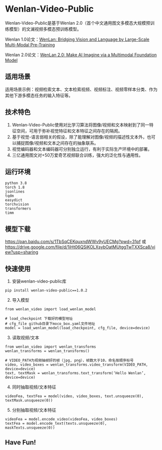 # Wenlan-Video-Public

Wenlan-Video-Public是基于Wenlan 2.0（首个中文通用图文多模态大规模预训练模型）的文澜视频多模态预训练模型。

Wenlan 1.0论文：[WenLan: Bridging Vision and Language by Large-Scale Multi-Modal Pre-Training](https://arxiv.org/abs/2103.06561)

Wenlan 2.0论文：[WenLan 2.0: Make AI Imagine via a Multimodal Foundation Model](https://arxiv.org/abs/2110.14378)

## 适用场景

适用场景示例：视频检索文本、文本检索视频、视频标注、视频零样本分类、作为其他下游多模态任务的输入特征等。

## 技术特色

1. Wenlan-Video-Public使用对比学习算法将图像/视频和文本映射到了同一特征空间，可用于弥补视觉特征和文本特征之间存在的隔阂。
2. 基于视觉-语言弱相关的假设，除了能理解对图像/视频的描述性文本外，也可以捕捉图像/视频和文本之间存在的抽象联系。
3. 视觉编码器和文本编码器可分别独立运行，有利于实际生产环境中的部署。 
4. 三亿通用图文对+50万爱奇艺视频联合训练，强大的泛化性与通用性。


## 运行环境
```
python 3.8
torch 1.8
jsonlines
tqdm
easydict
torchvision
transformers
timm
```

## 模型下载
https://pan.baidu.com/s/1TbSqCEKquxndWWv9yUECMg?pwd=31pf
或
https://drive.google.com/file/d/1iHt06QSiKOLXsybOatMUtggTwTXXSca8/view?usp=sharing

## 快速使用

1. 安装wenlan-video-public库
```
pip install wenlan-video-public==1.0.2
```

2. 导入模型

```
from wenlan_video import load_wenlan_model

# load_checkpoint 下载好的模型地址
# cfg_file github目录下moco_box.yaml文件地址
model = load_wenlan_model(load_checkpoint, cfg_file, device=device)
```

3. 读取视频/文本

```
from wenlan_video import wenlan_transforms
wenlan_transforms = wenlan_transforms()

# VIDEO_PATH为视频抽帧好的帧（jpg, png），帧数大于10，命名按顺序标号
video, video_boxes = wenlan_transforms.video_transform(VIDEO_PATH, device=device)
text, textMask = wenlan_transforms.text_transform(‘Hello Wenlan’, device=device)
```

4. 同时抽取视频/文本特征
```
videoFea, textFea = model(video, video_boxes, text.unsqueeze(0), textMask.unsqueeze(0))
```

5. 分别抽取视频/文本特征
```
videoFea = model.encode_video(videoFea, video_boxes)
textFea = model.encode_text(texts.unsqueeze(0), maskTexts.unsqueeze(0))
```

## Have Fun!
